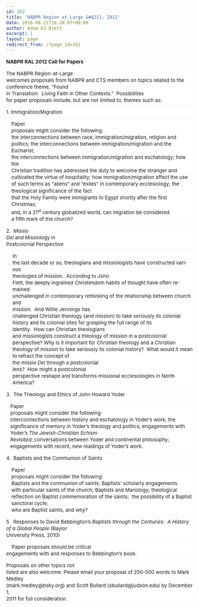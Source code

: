 ```yaml
---
id: 162
title: 'NABPR Region at Large &#8211; 2012'
date: 2016-08-21T16:20:07+00:00
author: Adam DJ Brett
excerpt: |
layout: page
redirect_from: /?page_id=162
---
```

<p style="line-height: 135%; background: white;">
  <b><span lang="EN-GB" style="font-size: 10.0pt; line-height: 135%;">NABPR RAL 2012 Call for Papers</span></b>
</p>

<p style="line-height: 135%; background: white;">
  <span lang="EN-GB" style="font-size: 10.0pt; line-height: 135%;">The NABPR Region-at-Large<br /> welcomes proposals from NABPR and CTS members on topics related to the<br /> conference theme, </span><span style="font-size: 10.0pt; line-height: 135%;">&#8220;Found<br /> in Translation:  Living Faith in Other Contexts.&#8221;  </span><span lang="EN-GB" style="font-size: 10.0pt; line-height: 135%;">Possibilities<br /> for paper proposals include, but are not limited to, themes such as:</span>
</p>

<p style="line-height: 135%; background: white;">
  <span lang="EN-GB" style="font-size: 10.0pt; line-height: 135%;">1. Immigration/Migration</span>
</p>

<p style="margin-left: 10.5pt; line-height: 135%; background: white;">
  <span lang="EN-GB" style="font-size: 10.0pt; line-height: 135%;">Paper<br /> proposals might consider the following:<br /> the interconnections between race, immigration/migration, religion and<br /> politics; the interconnections between immigration/migration and the Eucharist;<br /> the interconnections between immigration/migration and eschatology; how the<br /> Christian tradition has addressed the duty to welcome the stranger and<br /> cultivated the virtue of hospitality; how immigration/migration affect the use<br /> of such terms as “aliens” and “exiles” in contemporary ecclesiology;</span> <span style="font-size: 10.0pt; line-height: 135%;">the theological significance of the fact<br /> that the Holy Family were immigrants to Egypt shortly after the first Christmas;</span><span lang="EN-GB" style="font-size: 10.0pt; line-height: 135%;"><br /> and, in a 21<sup>st</sup> century globalized world, can migration be considered<br /> a fifth mark of the church?</span>
</p>

<p style="line-height: 135%; background: white;">
  <span lang="EN-GB" style="font-size: 10.0pt; line-height: 135%;">2.  <i>Missio<br /> Dei<b> </b></i>and<b><i> </i></b>Missiology in<br /> Postcolonial Perspective</span>
</p>

<p style="margin-left: 12.75pt; line-height: 135%; background: white;">
  <span lang="EN-GB" style="font-size: 10.0pt; line-height: 135%;">In<br /> the last decade or so, theologians and missiologists have constructed various<br /> theologies of mission.  According to John<br /> Flett, the deeply ingrained Christendom habits of thought have often remained<br /> unchallenged in contemporary rethinking of the relationship between church and<br /> mission.  And Willie Jennings has<br /> challenged Christian theology (and mission) to take seriously its colonial<br /> history and its colonial sites for grasping the full range of its<br /> identity.  How can Christian theologians<br /> and missiologists construct a theology of mission in a postcolonial<br /> perspective? Why is it important for Christian theology and a Christian<br /> theology of mission to take seriously its colonial history?  What would it mean to refract the concept of<br /> the <i>missio Dei</i> through a postcolonial<br /> lens?  How might a postcolonial<br /> perspective reshape and transforms missional ecclesiologies in North America?</span>
</p>

<p style="line-height: 135%; background: white;">
  <span lang="EN-GB" style="font-size: 10.0pt; line-height: 135%;">3.  The Theology and Ethics of John Howard Yoder</span>
</p>

<p style="margin-left: 8.25pt; line-height: 135%; background: white;">
  <span lang="EN-GB" style="font-size: 10.0pt; line-height: 135%;">Paper<br /> proposals might consider the following:<br /> interconnections between history and eschatology in Yoder’s work; the<br /> significance of memory in Yoder’s theology and politics; engagements with<br /> Yoder’s <i>The Jewish-Christian Schism<br /> Revisited</i>; conversations between Yoder and continental philosophy;<br /> engagements with recent, new readings of Yoder’s work. </span>
</p>

<p style="line-height: 135%; background: white;">
  <span lang="EN-GB" style="font-size: 10.0pt; line-height: 135%;">4.  Baptists and the Communion of Saints</span>
</p>

<p style="margin-left: 10.5pt; line-height: 135%; background: white;">
  <span lang="EN-GB" style="font-size: 10.0pt; line-height: 135%;">Paper<br /> proposals might consider the following:<br /> Baptists and the communion of saints; Baptists’ scholarly engagements<br /> with particular saints of the church; Baptists and Mariology; theological<br /> reflection on Baptist commemoration of the saints;  the possibility of a Baptist sanctoral cycle;<br /> who are Baptist saints, and why?</span>
</p>

<p style="line-height: 135%; background: white;">
  <span lang="EN-GB" style="font-size: 10.0pt; line-height: 135%;">5.  Responses to David Bebbington’s <i>Baptists through the Centuries:  A History of a Global People </i>(Baylor<br /> University Press, 2010)</span>
</p>

<p style="line-height: 135%; background: white;">
  <span lang="EN-GB" style="font-size: 10.0pt; line-height: 135%;">    Paper proposals should be critical<br /> engagements with and responses to Bebbington’s book.</span>
</p>

<p style="line-height: 135%; background: white;">
  <span lang="EN-GB" style="font-size: 10.0pt; line-height: 135%;">Proposals on other topics not<br /> listed are also welcome. Please email your proposal of 250-500 words to Mark Medley<br /> (mark.medley@bsky.org) and Scott Bullard (sbullard@judson.edu) by December 1,<br /> 2011 for full consideration.</span>
</p>

<span style="font-size: 10.0pt; line-height: 115%; font-family: Times New Roman;"> </span>
